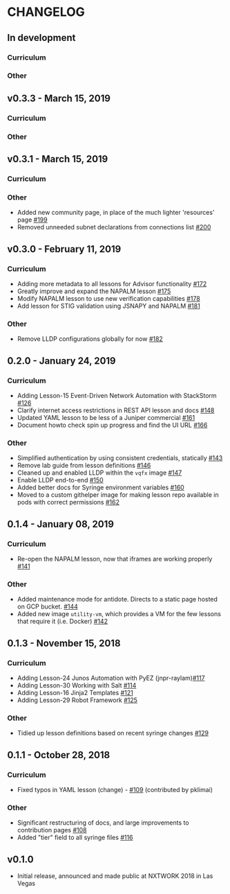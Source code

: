 # CHANGELOG

## In development

### Curriculum

### Other


## v0.3.3 - March 15, 2019

### Curriculum

### Other


## v0.3.1 - March 15, 2019

### Curriculum

### Other

- Added new community page, in place of the much lighter 'resources' page [#199](https://github.com/nre-learning/antidote/pull/199)
- Removed unneeded subnet declarations from connections list [#200](https://github.com/nre-learning/antidote/pull/200)

## v0.3.0 - February 11, 2019

### Curriculum

- Adding more metadata to all lessons for Advisor functionality [#172](https://github.com/nre-learning/antidote/pull/172)
- Greatly improve and expand the NAPALM lesson [#175](https://github.com/nre-learning/antidote/pull/175)
- Modify NAPALM lesson to use new verification capabilities [#178](https://github.com/nre-learning/antidote/pull/178)
- Add lesson for STIG validation using JSNAPY and NAPALM [#181](https://github.com/nre-learning/antidote/pull/181)

### Other

- Remove LLDP configurations globally for now [#182](https://github.com/nre-learning/antidote/pull/182)

## 0.2.0 - January 24, 2019

### Curriculum

- Adding Lesson-15 Event-Driven Network Automation with StackStorm [#126](https://github.com/nre-learning/antidote/pull/126)
- Clarify internet access restrictions in REST API lesson and docs [#148](https://github.com/nre-learning/antidote/pull/148)
- Updated YAML lesson to be less of a Juniper commercial [#161](https://github.com/nre-learning/antidote/pull/161)
- Document howto check spin up progress and find the UI URL [#166](https://github.com/nre-learning/antidote/pull/166)

### Other

- Simplified authentication by using consistent credentials, statically [#143](https://github.com/nre-learning/antidote/pull/143)
- Remove lab guide from lesson definitions [#146](https://github.com/nre-learning/antidote/pull/146)
- Cleaned up and enabled LLDP within the `vqfx` image [#147](https://github.com/nre-learning/antidote/pull/147)
- Enable LLDP end-to-end [#150](https://github.com/nre-learning/antidote/pull/150)
- Added better docs for Syringe environment variables [#160](https://github.com/nre-learning/antidote/pull/160)
- Moved to a custom githelper image for making lesson repo available in pods with correct permissions [#162](https://github.com/nre-learning/antidote/pull/162)

## 0.1.4 - January 08, 2019

### Curriculum

- Re-open the NAPALM lesson, now that iframes are working properly [#141](https://github.com/nre-learning/antidote/pull/141)

### Other

- Added maintenance mode for antidote. Directs to a static page hosted on GCP bucket. [#144](https://github.com/nre-learning/antidote/pull/144)
- Added new image `utility-vm`, which provides a VM for the few lessons that require it (i.e. Docker) [#142](https://github.com/nre-learning/antidote/pull/142)

## 0.1.3 - November 15, 2018

### Curriculum

- Adding Lesson-24 Junos Automation with PyEZ (jnpr-raylam)[#117](https://github.com/nre-learning/antidote/pull/117)
- Adding Lesson-30 Working with Salt [#114](https://github.com/nre-learning/antidote/pull/114)
- Adding Lesson-16 Jinja2 Templates [#121](https://github.com/nre-learning/antidote/pull/121)
- Adding Lesson-29 Robot Framework [#125](https://github.com/nre-learning/antidote/pull/125)

### Other

- Tidied up lesson definitions based on recent syringe changes [#129](https://github.com/nre-learning/antidote/pull/129)

## 0.1.1 - October 28, 2018

### Curriculum

- Fixed typos in YAML lesson (change) - [#109](https://github.com/nre-learning/antidote/pull/109) (contributed by pklimai)

### Other

- Significant restructuring of docs, and large improvements to contribution pages [#108](https://github.com/nre-learning/antidote/pull/108)
- Added "tier" field to all syringe files [#116](https://github.com/nre-learning/antidote/pull/116)

## v0.1.0

- Initial release, announced and made public at NXTWORK 2018 in Las Vegas
